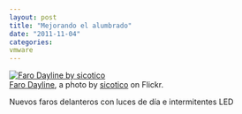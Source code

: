 ```yaml
---
layout: post
title: "Mejorando el alumbrado"
date: "2011-11-04"
categories: 
vmware
---
```


[![Faro Dayline by sicotico](images/6308612186_b7a7b82143.jpg)](https://www.flickr.com/photos/12949201@N08/6308612186/ "Faro Dayline")  
[Faro Dayline](https://www.flickr.com/photos/12949201@N08/6308612186/), a photo by [sicotico](https://www.flickr.com/photos/12949201@N08/) on Flickr.

Nuevos faros delanteros con luces de día e intermitentes LED
